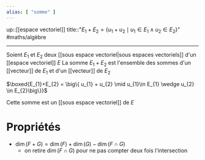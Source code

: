 ```yaml
---
alias: [ "somme" ]
---
```

up::[[espace vectoriel]]
title::"$E_{1}+E_{2} = \{ u_{1}+u_{2} \mid u_{1}\in E_{1} \wedge u_{2} \in E_{2} \}$"
#maths/algèbre

----
Soient $E_{1}$ et $E_{2}$ deux [[sous espace vectoriel|sous espaces vectoriels]] d'un [[espace vectoriel]] $E$
La somme $E_{1}+E_{2}$ est l'ensemble des sommes d'un [[vecteur]] de $E_{1}$ et d'un [[vecteur]] de $E_2$

$\boxed{E_{1}+E_{2} = \big\{ u_{1} + u_{2} \mid u_{1}\in E_{1} \wedge u_{2} \in E_{2}\big\}}$

Cette somme est un [[sous espace vectoriel]] de $E$

# Propriétés

 - $\dim (F+G) = \dim(F) + \dim(G) - \dim(F \cap G)$
     - on retire $\dim(F\cap G)$ pour ne pas compter deux fois l'intersection



